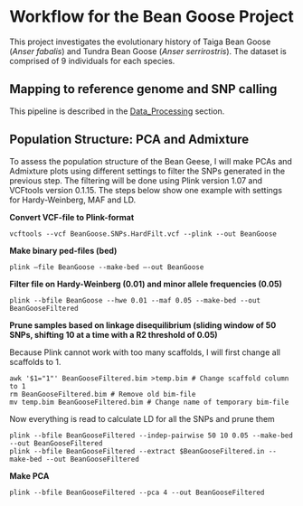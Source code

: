 # Workflow for the Bean Goose Project

This project investigates the evolutionary history of Taiga Bean Goose (*Anser fabalis*) and Tundra Bean Goose (*Anser serrirostris*). The dataset is comprised of 9 individuals for each species.

## Mapping to reference genome and SNP calling

This pipeline is described in the [Data_Processing](https://github.com/JenteOttie/Goose_Genomics/blob/master/Data_Processing.md) section.

## Population Structure: PCA and Admixture

To assess the population structure of the Bean Geese, I will make PCAs and Admixture plots using different settings to filter the SNPs generated in the previous step. The filtering will be done using Plink version 1.07 and VCFtools version 0.1.15. The steps below show one example with settings for Hardy-Weinberg, MAF and LD.

**Convert VCF-file to Plink-format**
```
vcftools --vcf BeanGoose.SNPs.HardFilt.vcf --plink --out BeanGoose
```
**Make binary ped-files (bed)**
```
plink –file BeanGoose --make-bed –-out BeanGoose
```
**Filter file on Hardy-Weinberg (0.01) and minor allele frequencies (0.05)**
```
plink --bfile BeanGoose --hwe 0.01 --maf 0.05 --make-bed --out BeanGooseFiltered
```
**Prune samples based on linkage disequilibrium (sliding window of 50 SNPs, shifting 10 at a time with a R2 threshold of 0.05)**

Because Plink cannot work with too many scaffolds, I will first change all scaffolds to 1.
```
awk '$1="1"' BeanGooseFiltered.bim >temp.bim # Change scaffold column to 1
rm BeanGooseFiltered.bim # Remove old bim-file
mv temp.bim BeanGooseFiltered.bim # Change name of temporary bim-file
```
Now everything is read to calculate LD for all the SNPs and prune them
```
plink --bfile BeanGooseFiltered --indep-pairwise 50 10 0.05 --make-bed --out BeanGooseFiltered
plink --bfile BeanGooseFiltered --extract $BeanGooseFiltered.in --make-bed --out BeanGooseFiltered
```
**Make PCA**
```
plink --bfile BeanGooseFiltered --pca 4 --out BeanGooseFiltered
```
